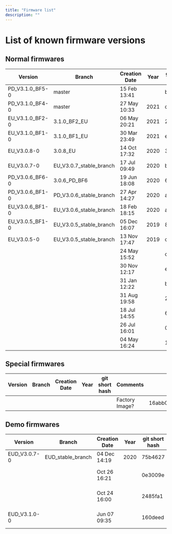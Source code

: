 ```yaml
---
title: "Firmware list"
description: ""
---
```

# List of known firmware versions

## Normal firmwares
|Version|Branch|Creation Date|Year|git short hash|Comments|hash|
|-|-|-|-|-|-|-|
|PD_V3.1.0_BF5-0|master|15 Feb 13:41||b6e1515||5a25756293f7263013ad70f875ed35412cae1b1d6662e5860bf36b81292a807e
|PD_V3.1.0_BF4-0|master|27 May 10:33|2021|d8481fc||ea9dee23fe4f9967cb0ca232a31734d059fd0c4591c95e53722188b86ed2dd44|
|EU_V3.1.0_BF2-0|3.1.0_BF2_EU|06 May 20:21|2021|2640c1f||36ef76a6937a128d3bf125d7f08c0c120387e44f7b0d346203a7171f828dafbe|
|EU_V3.1.0_BF1-0|3.1.0_BF1_EU|30 Mar 23:49|2021|e73e1fb||e871f228e93563981f7dc433b11b4a09f90b64b0879909b19f12bf2083ad8fc3|
|EU_V3.0.8-0|3.0.8_EU|14 Oct 17:32|2020|33d4f3a||f2ee433e0630a5624324277d763ce3c7aea1630a9a07a4b9817f09550f25fe56|
|EU_V3.0.7-0|EU_V3.0.7_stable_branch|17 Jul 09:49|2020|ba7a7b5||14ae54febb0f08cc055e64a0ca29243fa5ce51b5d7f9ce2aab3a5671d276be3b|
|PD_V3.0.6_BF6-0|3.0.6_PD_BF6|19 Jun 18:08|2020|6fee560||be2918f9ab17f813c7c6aef553c929ae89d48f4621f5db1843851af4aa8a8ddb|
|PD_V3.0.6_BF1-0|PD_V3.0.6_stable_branch|27 Apr 14:27|2020|af9d2fb||fd781d30e9cae3f5ea562e2752b491b59f1e18fa3694bfb148a59698ee08bef7|
|EU_V3.0.6_BF1-0|EU_V3.0.6_stable_branch|18 Feb 18:15|2020|aa22b62||11fa3b8273b7e0d987115fa6bc6001a1af1cc9435b3038811246b2006ceee98f|
|EU_V3.0.5_BF1-0|EU_V3.0.5_stable_branch|05 Dec 16:07|2019|880c667||be16f7e3107f1e47a106a8cb0c28e43ffa7cde01ee909a5a22e4cebfa4fa99c5|
|EU_V3.0.5-0|EU_V3.0.5_stable_branch|13 Nov 17:47|2019|c041b2f||089a06b69b92d1b4389062e780fb0484d645c7d282ee9886391ea431fb5b857b|
|||24 May 15:52||cf13516||78026fdd45ff5cfae374e056c88815aa8d0b4cd70012d31d21be439b86d1ea99|
|||30 Nov 12:17||ef99190||266ff836930677257f9b63f1d499f3df81c713c88f345669c0bff0f8685842e6|
|||31 Jan 12:22||b54a780||3cd31494852dd87214044d3dd361878f6b9008963cb3db05d54cdfba8e7ba89a|
|||31 Aug 19:58||2da9d24||d032a38253223e03adb6b904da8ae7433780b6304bbdab66f135fd472da2247a|
|||18 Jul 14:55||6c8c96b||a9672b6c747f90286466d680ef2c8a0aeebff244b9169ccf96ff48ce127f3238|
|||26 Jul 16:01||0930acd||71b0a665e9c97fedf351d3059ebbda21c8266d70915d49c945c1966dbf150ecc|
|||04 May 16:24||1096f77||a0ffb8e424775cf132e7fd2236f516a7614c18f89560832eb1bb78a5f82040af|

## Special firmwares
|Version|Branch|Creation Date|Year|git short hash|Comments|hash|
|-|-|-|-|-|-|-|
||||||Factory Image?|16abb09640ff6010af5b825c4a262b616b98f6006b23377ad3e510dabee5d4cf|

## Demo firmwares
|Version|Branch|Creation Date|Year|git short hash|Comments|hash|
|-|-|-|-|-|-|-|
|EUD_V3.0.7-0|EUD_stable_branch|04 Dec 14:19|2020|75b4627||67fbe98d9d8dfb99e037590909ee4d5009b6677b26a79148aed5cbecee54bbce|
|||Oct 26 16:21||0e3009e|UK Demobox Firmware|eeca1bfff7baf9ebe73bddb6911333e25c708373e6499eec181749ffc9786391|
|||Oct 24 16:00||2485fa1|UK Demobox Firmware|7510936b12cde75e9a389952437c6d8a2c07959620c8d00791eba9d72b6ea068|
|EUD_V3.1.0-0||Jun 07 09:35||160deed|DE Demobox Firmware|36a47e53498df52a4459bafa78f75a4f3418717144f85fd1fb06bf19e75a5ed8
